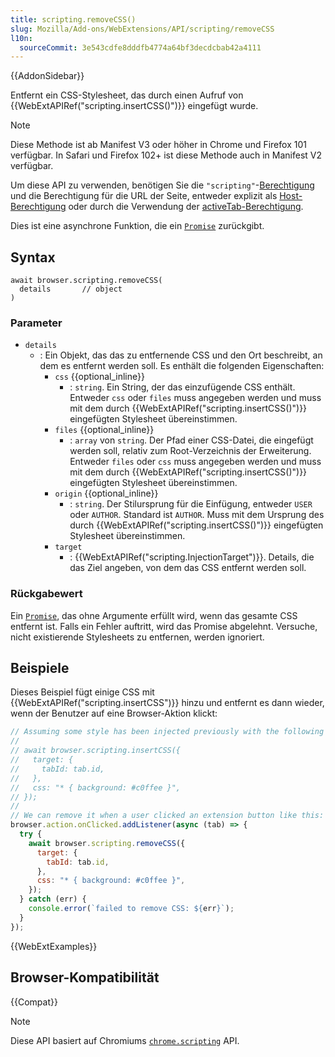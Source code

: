 ```yaml
---
title: scripting.removeCSS()
slug: Mozilla/Add-ons/WebExtensions/API/scripting/removeCSS
l10n:
  sourceCommit: 3e543cdfe8dddfb4774a64bf3decdcbab42a4111
---
```


{{AddonSidebar}}

Entfernt ein CSS-Stylesheet, das durch einen Aufruf von {{WebExtAPIRef("scripting.insertCSS()")}} eingefügt wurde.

> [!NOTE]
> Diese Methode ist ab Manifest V3 oder höher in Chrome und Firefox 101 verfügbar. In Safari und Firefox 102+ ist diese Methode auch in Manifest V2 verfügbar.

Um diese API zu verwenden, benötigen Sie die `"scripting"`-[Berechtigung](/de/docs/Mozilla/Add-ons/WebExtensions/manifest.json/permissions) und die Berechtigung für die URL der Seite, entweder explizit als [Host-Berechtigung](/de/docs/Mozilla/Add-ons/WebExtensions/manifest.json/permissions#host_permissions) oder durch die Verwendung der [activeTab-Berechtigung](/de/docs/Mozilla/Add-ons/WebExtensions/manifest.json/permissions#activetab_permission).

Dies ist eine asynchrone Funktion, die ein [`Promise`](/de/docs/Web/JavaScript/Reference/Global_Objects/Promise) zurückgibt.

## Syntax

```js-nolint
await browser.scripting.removeCSS(
  details       // object
)
```

### Parameter

- `details`
  - : Ein Objekt, das das zu entfernende CSS und den Ort beschreibt, an dem es entfernt werden soll. Es enthält die folgenden Eigenschaften:
    - `css` {{optional_inline}}
      - : `string`. Ein String, der das einzufügende CSS enthält. Entweder `css` oder `files` muss angegeben werden und muss mit dem durch {{WebExtAPIRef("scripting.insertCSS()")}} eingefügten Stylesheet übereinstimmen.
    - `files` {{optional_inline}}
      - : `array` von `string`. Der Pfad einer CSS-Datei, die eingefügt werden soll, relativ zum Root-Verzeichnis der Erweiterung. Entweder `files` oder `css` muss angegeben werden und muss mit dem durch {{WebExtAPIRef("scripting.insertCSS()")}} eingefügten Stylesheet übereinstimmen.
    - `origin` {{optional_inline}}
      - : `string`. Der Stilursprung für die Einfügung, entweder `USER` oder `AUTHOR`. Standard ist `AUTHOR`. Muss mit dem Ursprung des durch {{WebExtAPIRef("scripting.insertCSS()")}} eingefügten Stylesheet übereinstimmen.
    - `target`
      - : {{WebExtAPIRef("scripting.InjectionTarget")}}. Details, die das Ziel angeben, von dem das CSS entfernt werden soll.

### Rückgabewert

Ein [`Promise`](/de/docs/Web/JavaScript/Reference/Global_Objects/Promise), das ohne Argumente erfüllt wird, wenn das gesamte CSS entfernt ist. Falls ein Fehler auftritt, wird das Promise abgelehnt. Versuche, nicht existierende Stylesheets zu entfernen, werden ignoriert.

## Beispiele

Dieses Beispiel fügt einige CSS mit {{WebExtAPIRef("scripting.insertCSS")}} hinzu und entfernt es dann wieder, wenn der Benutzer auf eine Browser-Aktion klickt:

```js
// Assuming some style has been injected previously with the following code:
//
// await browser.scripting.insertCSS({
//   target: {
//     tabId: tab.id,
//   },
//   css: "* { background: #c0ffee }",
// });
//
// We can remove it when a user clicked an extension button like this:
browser.action.onClicked.addListener(async (tab) => {
  try {
    await browser.scripting.removeCSS({
      target: {
        tabId: tab.id,
      },
      css: "* { background: #c0ffee }",
    });
  } catch (err) {
    console.error(`failed to remove CSS: ${err}`);
  }
});
```

{{WebExtExamples}}

## Browser-Kompatibilität

{{Compat}}

> [!NOTE]
> Diese API basiert auf Chromiums [`chrome.scripting`](https://developer.chrome.com/docs/extensions/reference/api/scripting#method-removeCSS) API.
